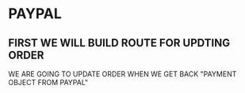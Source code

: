 # PAYPAL

## FIRST WE WILL BUILD ROUTE FOR UPDTING ORDER

WE ARE GOING TO UPDATE ORDER WHEN WE GET BACK "PAYMENT OBJECT FROM PAYPAL"


